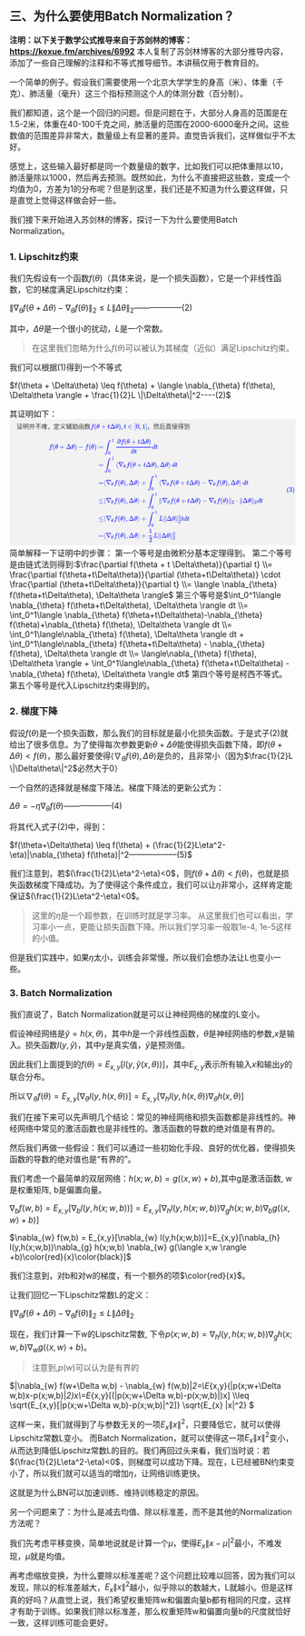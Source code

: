 ## 三、为什么要使用Batch Normalization？

**注明：以下关于数学公式推导来自于苏剑林的博客：https://kexue.fm/archives/6992**
本人复制了苏剑林博客的大部分推导内容，添加了一些自己理解的注释和不等式推导细节。本讲稿仅用于教育目的。

一个简单的例子。假设我们需要使用一个北京大学学生的身高（米）、体重（千克）、肺活量（毫升）这三个指标预测这个人的体测分数（百分制）。

我们都知道，这个是一个回归的问题。但是问题在于，大部分人身高的范围是在1.5-2米，体重在40-100千克之间，肺活量的范围在2000-6000毫升之间。这些数值的范围差异非常大，数量级上有显著的差异。直觉告诉我们，这样做似乎不太好。

感觉上，这些输入最好都是同一个数量级的数字，比如我们可以把体重除以10，肺活量除以1000，然后再去预测。既然如此，为什么不直接把这些数，变成一个均值为0，方差为1的分布呢？但是到这里，我们还是不知道为什么要这样做，只是直觉上觉得这样做会好一些。

我们接下来开始进入苏剑林的博客，探讨一下为什么要使用Batch Normalization。

### 1. Lipschitz约束

我们先假设有一个函数$f(\theta)$（具体来说，是一个损失函数），它是一个非线性函数，它的梯度满足Lipschitz约束：

$\|\nabla_{\theta} f(\theta+\Delta\theta) - \nabla_{\theta} f(\theta)\|_2 \leq L \|\Delta\theta\|_2——————(2)$

其中，$\Delta\theta$是一个很小的扰动，$L$是一个常数。

> 在这里我们忽略为什么$f(\theta)$可以被认为其梯度（近似）满足Lipschitz约束。

我们可以根据(1)得到一个不等式

$f(\theta + \Delta\theta) \leq f(\theta) + \langle \nabla_{\theta} f(\theta), \Delta\theta \rangle + \frac{1}{2}L \|\Delta\theta\|^2----(2)$

其证明如下：
![alt text](image.png)
简单解释一下证明中的步骤：
第一个等号是由微积分基本定理得到。
第二个等号是由链式法则得到:$\frac{\partial f(\theta + t \Delta\theta)}{\partial t}
\\= \frac{\partial f(\theta+t\Delta\theta)}{\partial (\theta+t\Delta\theta)} \cdot \frac{\partial (\theta+t\Delta\theta)}{\partial t} \\= \langle \nabla_{\theta} f(\theta+t\Delta\theta), \Delta\theta \rangle$
第三个等号是$\int_0^1\langle \nabla_{\theta} f(\theta+t\Delta\theta), \Delta\theta \rangle dt \\= \int_0^1\langle \nabla_{\theta} f(\theta+t\Delta\theta)-\nabla_{\theta} f(\theta)+\nabla_{\theta} f(\theta), \Delta\theta \rangle dt \\= \int_0^1\langle\nabla_{\theta} f(\theta), \Delta\theta \rangle dt + \int_0^1\langle\nabla_{\theta} f(\theta+t\Delta\theta) - \nabla_{\theta} f(\theta), \Delta\theta \rangle dt \\= \langle\nabla_{\theta} f(\theta), \Delta\theta \rangle + \int_0^1\langle\nabla_{\theta} f(\theta+t\Delta\theta) - \nabla_{\theta} f(\theta), \Delta\theta \rangle dt$
第四个等号是柯西不等式。
第五个等号是代入Lipschitz约束得到的。

### 2. 梯度下降

假设$f(\theta)$是一个损失函数，那么我们的目标就是最小化损失函数。于是式子(2)就给出了很多信息。为了使得每次参数更新$\theta+\Delta\theta$能使得损失函数下降，即$f(\theta+\Delta\theta)<f(\theta)$，那么最好要使得$\langle \nabla_{\theta} f(\theta), \Delta\theta \rangle$是负的，且非常小（因为$\frac{1}{2}L \|\Delta\theta\|^2$必然大于0）


一个自然的选择就是梯度下降法。梯度下降法的更新公式为：

$\Delta\theta = -\eta \nabla_{\theta} f(\theta)——————(4)$

将其代入式子(2)中，得到：

$f(\theta+\Delta\theta) \leq f(\theta) + (\frac{1}{2}L\eta^2-\eta)|\nabla_{\theta} f(\theta)|^2——————(5)$

我们注意到，若$(\frac{1}{2}L\eta^2-\eta)<0$，则$f(\theta+\Delta\theta) < f(\theta)$，也就是损失函数梯度下降成功。为了使得这个条件成立，我们可以让$\eta$非常小，这样肯定能保证$(\frac{1}{2}L\eta^2-\eta)<0$。

> 这里的$\eta$是一个超参数，在训练时就是学习率。
> 从这里我们也可以看出，学习率小一点，更能让损失函数下降。所以我们学习率一般取1e-4, 1e-5这样的小值。

但是我们实践中，如果$\eta$太小，训练会非常慢。所以我们会想办法让L也变小一些。

### 3. Batch Normalization

我们直说了，Batch Normalization就是可以让神经网络的梯度的L变小。


假设神经网络是$\hat{y}=h(x,\theta)$，其中$h$是一个非线性函数，$\theta$是神经网络的参数,$x$是输入。损失函数$l(y,\hat{y})$，其中$y$是真实值，$\hat{y}$是预测值。

因此我们上面提到的$f(\theta)=E_{x,y}[l(y,\hat{y}(x,\theta))]$，其中$E_{x,y}$表示所有输入$x$和输出$y$的联合分布。

所以$\nabla_{\theta} f(\theta) = E_{x,y}[\nabla_{\theta} l(y,h(x,\theta))]=E_{x,y}[\nabla_{h} l(y,h(x,\theta))\nabla_{\theta} h(x,\theta)]$

我们在接下来可以先声明几个结论：常见的神经网络和损失函数都是非线性的。神经网络中常见的激活函数也是非线性的。激活函数的导数的绝对值是有界的。

然后我们再做一些假设：我们可以通过一些初始化手段、良好的优化器，使得损失函数的导数的绝对值也是“有界的”。

我们考虑一个最简单的双层网络：$h(x;w,b) = g(\langle x,w \rangle +b)$,其中g是激活函数, w是权重矩阵, b是偏置向量。

$\nabla_{b} f(w,b) = E_{x,y}[\nabla_{b} l(y,h(x;w,b))]=E_{x,y}[\nabla_{h} l(y,h(x;w,b))\nabla_{g} h(x;w,b) \nabla_{b} g(\langle x,w \rangle +b)]$

$\nabla_{w} f(w,b) = E_{x,y}[\nabla_{w} l(y,h(x;w,b))]=E_{x,y}[\nabla_{h} l(y,h(x;w,b))\nabla_{g} h(x;w,b) \nabla_{w} g(\langle x,w \rangle +b)\color{red}{x}\color{black}]$

我们注意到，对b和对w的梯度，有一个额外的项$\color{red}{x}$。

让我们回忆一下Lipschitz常数L的定义：

$\|\nabla_{\theta} f(\theta+\Delta\theta) - \nabla_{\theta} f(\theta)\|_2 \leq L \|\Delta\theta\|_2$

现在，我们计算一下w的Lipschitz常数, 下令$p(x;w,b) = \nabla_{h}l(y,h(x;w,b))\nabla_{g} h(x;w,b) \nabla_{w} g(\langle x,w \rangle +b)$。

>注意到,$p(w)$可以认为是有界的

$\|\nabla_{w} f(w+\Delta w,b) - \nabla_{w} f(w,b)\|_2=\\E_{x,y}(\|p(x;w+\Delta w,b)x-p(x;w,b)\|_2)x\\=E_{x,y}[(\|p(x;w+\Delta w,b)-p(x;w,b)\|)x]
\\\leq \sqrt{E_{x,y}[\|p(x;w+\Delta w,b)-p(x;w,b)\|^2]} \sqrt{E_{x} \|x\|^2}
$

这样一来，我们就得到了与参数无关的一项$E_{x} \|x\|^2$，只要降低它，就可以使得Lipschitz常数L变小。
而Batch Normalization，就可以使得这一项$E_{x} \|x\|^2$变小，从而达到降低Lipschitz常数L的目的。我们再回过头来看，我们当时说：若$(\frac{1}{2}L\eta^2-\eta)<0$，则梯度可以成功下降。现在，L已经被BN约束变小了，所以我们就可以适当的增加$\eta$，让网络训练更快。

这就是为什么BN可以加速训练、维持训练稳定的原因。

另一个问题来了：为什么是减去均值、除以标准差，而不是其他的Normalization方法呢？

我们先考虑平移变换，简单地说就是计算一个$\mu$，使得$E_{x} \|x-\mu|^2$最小，不难发现，$\mu$就是均值。

再考虑缩放变换，为什么要除以标准差呢？这个问题比较难以回答，因为我们可以发现，除以的标准差越大，$E_{x} \|x\|^2$越小，似乎除以的数越大，L就越小。但是这样真的好吗？从直觉上说，我们希望权重矩阵w和偏置向量b都有相同的尺度，这样才有助于训练。如果我们除以标准差，那么权重矩阵w和偏置向量b的尺度就恰好一致，这样训练可能会更好。
